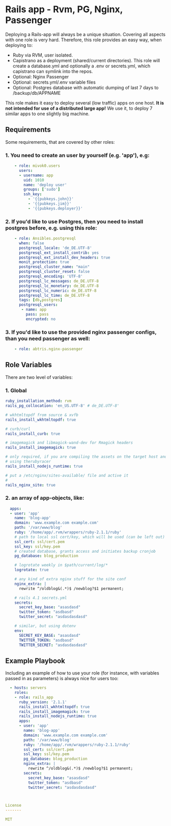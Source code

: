 Rails app - Rvm, PG, Nginx, Passenger
========

Deploying a Rails-app will always be a unique situation. Covering all aspects with one role is very hard. Therefore, this role provides an easy way, when deploying to:

* Ruby via RVM, user isolated.
* Capistrano as a deployment (shared/current directories). This role will create a database.yml and optionally a .env or secrets.yml, which capistrano can symlink into the repos.
* Optional: Nginx Passenger
* Optional: secrets.yml/.env variable files
* Optional: Postgres database with automatic dumping of last 7 days to /backup/db/APPNAME

This role makes it easy to deploy several (low traffic) apps on one host. **It is not intended for use of a distributed large app!** We use it, to deploy 7 similar apps to one slightly big machine.

Requirements
------------

Some requirements, that are covered by other roles:

### 1. You need to create an user by yourself (e.g. 'app'), e.g:

```yaml
    - role: mivok0.users
      users:
      - username: app
        uid: 1010
        name: 'deploy user'
        groups: ['sudo']
        ssh_key:
          - '{{pubkeys.john}}'
          - '{{pubkeys.jim}}'
          - '{{pubkeys.deployer}}'
```

### 2. If you'd like to use Postgres, then you need to install postgres before, e.g. using this role:

```yaml
    - role: Ansibles.postgresql
      when: false
      postgresql_locale: 'de_DE.UTF-8'
      postgresql_ext_install_contrib: yes
      postgresql_ext_install_dev_headers: true
      monit_protection: true
      postgresql_cluster_name: "main"
      postgresql_cluster_reset: false
      postgresql_encoding: 'UTF-8'
      postgresql_lc_messages: de_DE.UTF-8
      postgresql_lc_monetary: de_DE.UTF-8
      postgresql_lc_numeric: de_DE.UTF-8
      postgresql_lc_time: de_DE.UTF-8
      tags: [db,postgres]
      postgresql_users:
       - name: app
         pass: pass
         encrypted: no

```

### 3. If you'd like to use the provided nginx passenger configs, than you need passenger as well:

```yaml
    - role: abtris.nginx-passenger
```

Role Variables
--------------

There are two level of variables:

### 1. Global

```yaml
ruby_installation_method: rvm
rails_pg_collocation: 'en_US.UTF-8' # de_DE.UTF-8'

# wkhtmltopdf from source & xvfb
rails_install_wkhtmltopdf: true

# curb/curl
rails_install_curb: true

# imagemagick and libmagick-wand-dev for Rmagick headers
rails_install_imagemagick: true

# only required, if you are compiling the assets on the target host and not
# using therubyracer
rails_install_nodejs_runtime: true

# put a /etc/nginx/sites-available/ file and active it
#
rails_nginx_site: true

```

### 2. an array of app-objects, like:



```yaml
  apps:
  - user: 'app'
    name: 'blog-app'
    domain: 'www.example.com example.com'
    path: '/var/www/blog'
    ruby: '/home/app/.rvm/wrappers/ruby-2.1.1/ruby'
    # path to local ssl cert/key, which will be used (can be left out)
    ssl_cert: ssl/cert.pem
    ssl_key: ssl/key.pem
    # created database, grants access and initiates backup cronjob
    pg_database: blog_production

    # logrotate weekly in $path/current/log/*
    logrotate: true

    # any kind of extra nginx stuff for the site conf
    nginx_extra: |
      rewrite ^/oldblog&(.*)$ /newblog?$1 permanent;

    # rails 4.1 secrets.yml
    secrets:
      secret_key_base: "asasdasd"
      twitter_token: "asdbasd"
      twitter_secret: "asdasdasdasd"

    # similar, but using dotenv
    env:
      SECRET_KEY_BASE: "asasdasd"
      TWITTER_TOKEN: "asdbasd"
      TWITTER_SECRET: "asdasdasdasd"
```






Example Playbook
-------------------------

Including an example of how to use your role (for instance, with variables passed in as parameters) is always nice for users too:

```yaml
  - hosts: servers
    roles:
    - role: rails_app
      ruby_version: '2.1.1'
      rails_install_wkhtmltopdf: true
      rails_install_imagemagick: true
      rails_install_nodejs_runtime: true
      apps:
      - user: 'app'
        name: 'blog-app'
        domain: 'www.example.com example.com'
        path: '/var/www/blog'
        ruby: '/home/app/.rvm/wrappers/ruby-2.1.1/ruby'
        ssl_cert: ssl/cert.pem
        ssl_key: ssl/key.pem
        pg_database: blog_production
        nginx_extra: |
          rewrite ^/oldblog&(.*)$ /newblog?$1 permanent;
        secrets:
          secret_key_base: "asasdasd"
          twitter_token: "asdbasd"
          twitter_secret: "asdasdasdasd"



License
-------

MIT


